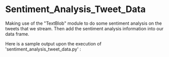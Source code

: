 # Sentiment_Analysis_Tweet_Data
Making use of the "TextBlob" module to do some sentiment analysis on the tweets that we stream. Then add the sentiment analysis information into our data frame.

Here is a sample output upon the execution of 'sentiment_analysis_tweet_data.py' :

<img src = "">
